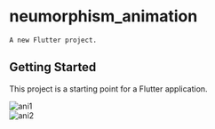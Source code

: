 # neumorphism_animation

```
A new Flutter project.
```
## Getting Started

This project is a starting point for a Flutter application.




![ani1](https://user-images.githubusercontent.com/86792533/192199960-fca6ff53-0225-4cd6-8b6a-f732093da339.png)\
![ani2](https://user-images.githubusercontent.com/86792533/192199967-a7de1f3b-fffd-47fa-8da6-7769e16a8774.png)

